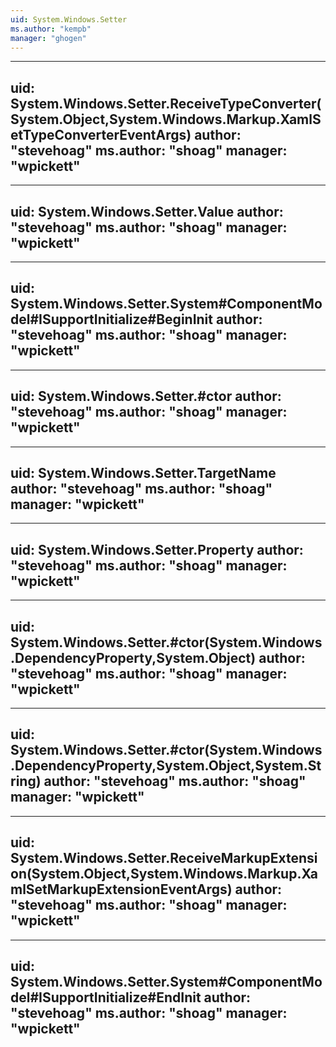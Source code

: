 ```yaml
---
uid: System.Windows.Setter
ms.author: "kempb"
manager: "ghogen"
---
```


---
uid: System.Windows.Setter.ReceiveTypeConverter(System.Object,System.Windows.Markup.XamlSetTypeConverterEventArgs)
author: "stevehoag"
ms.author: "shoag"
manager: "wpickett"
---

---
uid: System.Windows.Setter.Value
author: "stevehoag"
ms.author: "shoag"
manager: "wpickett"
---

---
uid: System.Windows.Setter.System#ComponentModel#ISupportInitialize#BeginInit
author: "stevehoag"
ms.author: "shoag"
manager: "wpickett"
---

---
uid: System.Windows.Setter.#ctor
author: "stevehoag"
ms.author: "shoag"
manager: "wpickett"
---

---
uid: System.Windows.Setter.TargetName
author: "stevehoag"
ms.author: "shoag"
manager: "wpickett"
---

---
uid: System.Windows.Setter.Property
author: "stevehoag"
ms.author: "shoag"
manager: "wpickett"
---

---
uid: System.Windows.Setter.#ctor(System.Windows.DependencyProperty,System.Object)
author: "stevehoag"
ms.author: "shoag"
manager: "wpickett"
---

---
uid: System.Windows.Setter.#ctor(System.Windows.DependencyProperty,System.Object,System.String)
author: "stevehoag"
ms.author: "shoag"
manager: "wpickett"
---

---
uid: System.Windows.Setter.ReceiveMarkupExtension(System.Object,System.Windows.Markup.XamlSetMarkupExtensionEventArgs)
author: "stevehoag"
ms.author: "shoag"
manager: "wpickett"
---

---
uid: System.Windows.Setter.System#ComponentModel#ISupportInitialize#EndInit
author: "stevehoag"
ms.author: "shoag"
manager: "wpickett"
---
